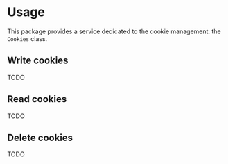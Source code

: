 # Usage
This package provides a service dedicated to the cookie management: the `Cookies` class.

## Write cookies
TODO

## Read cookies
TODO

## Delete cookies
TODO
